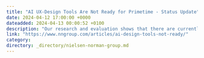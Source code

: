 ```yaml
---
title: "AI UX-Design Tools Are Not Ready for Primetime - Status Update"
date: 2024-04-12 17:00:00 +0000
dateadded: 2024-04-13 00:00:52 +0100
description: "Our research and evaluation shows that there are currently few design-specific AI tools that meaningfully enhance UX design workflows."
link: "https://www.nngroup.com/articles/ai-design-tools-not-ready/"
category:
directory: _directory/nielsen-norman-group.md
---
```

